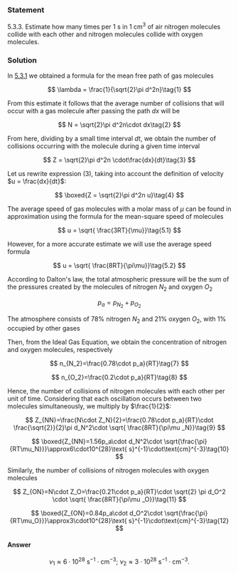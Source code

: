 ###  Statement

$5.3.3.$ Estimate how many times per $1 \text{ s}$ in $1 \text{ cm}^3$ of air nitrogen molecules collide with each other and nitrogen molecules collide with oxygen molecules.

### Solution

In [5.3.1](../5.3.1) we obtained a formula for the mean free path of gas molecules

$$
\lambda = \frac{1}{\sqrt{2}\pi d^2n}\tag{1}
$$

From this estimate it follows that the average number of collisions that will occur with a gas molecule after passing the path $dx$ will be

$$
N = \sqrt{2}\pi d^2n\cdot dx\tag{2}
$$

From here, dividing by a small time interval $dt$, we obtain the number of collisions occurring with the molecule during a given time interval

$$
Z = \sqrt{2}\pi d^2n \cdot\frac{dx}{dt}\tag{3}
$$

Let us rewrite expression $(3)$, taking into account the definition of velocity $u = \frac{dx}{dt}$:

$$
\boxed{Z = \sqrt{2}\pi d^2n u}\tag{4}
$$

The average speed of gas molecules with a molar mass of $\mu$ can be found in approximation using the formula for the mean-square speed of molecules

$$
u = \sqrt{ \frac{3RT}{\mu}}\tag{5.1}
$$

However, for a more accurate estimate we will use the average speed formula

$$
u = \sqrt{ \frac{8RT}{\pi\mu}}\tag{5.2}
$$

According to Dalton's law, the total atmospheric pressure will be the sum of the pressures created by the molecules of nitrogen $N_2$ and oxygen $O_2$

$$
p_a=p_{N_2}+p_{O_2}\tag{6}
$$

The atmosphere consists of $78\%$ nitrogen $N_2$ and $21\%$ oxygen $O_2$, with $1\%$ occupied by other gases

Then, from the Ideal Gas Equation, we obtain the concentration of nitrogen and oxygen molecules, respectively

$$
n_{N_2}=\frac{0.78\cdot p_a}{RT}\tag{7}
$$

$$
n_{O_2}=\frac{0.2\cdot p_a}{RT}\tag{8}
$$

Hence, the number of collisions of nitrogen molecules with each other per unit of time. Considering that each oscillation occurs between two molecules simultaneously, we multiply by $\frac{1}{2}$:

$$
Z_{NN}=\frac{N\cdot Z_N}{2}=\frac{0.78\cdot p_a}{RT}\cdot \frac{\sqrt{2}}{2}\pi d_N^2\cdot \sqrt{ \frac{8RT}{\pi\mu _N}}\tag{9}
$$

$$
\boxed{Z_{NN}=1.56p_a\cdot d_N^2\cdot \sqrt{\frac{\pi}{RT\mu_N}}}\approx6\cdot10^{28}\text{ s}^{-1}\cdot\text{cm}^{-3}\tag{10}
$$

Similarly, the number of collisions of nitrogen molecules with oxygen molecules

$$
Z_{ON}=N\cdot Z_O=\frac{0.21\cdot p_a}{RT}\cdot \sqrt{2} \pi d_O^2 \cdot \sqrt{ \frac{8RT}{\pi\mu _O}}\tag{11}
$$

$$
\boxed{Z_{ON}=0.84p_a\cdot d_O^2\cdot \sqrt{\frac{\pi}{RT\mu_O}}}\approx3\cdot10^{28}\text{ s}^{-1}\cdot\text{cm}^{-3}\tag{12}
$$

#### Answer

$$
\nu_1\approx6\cdot10^{28}\text{ s}^{-1}\cdot\text{cm}^{-3}; ~\nu_2\approx3\cdot10^{28}\text{ s}^{-1}\cdot\text{cm}^{-3}.
$$